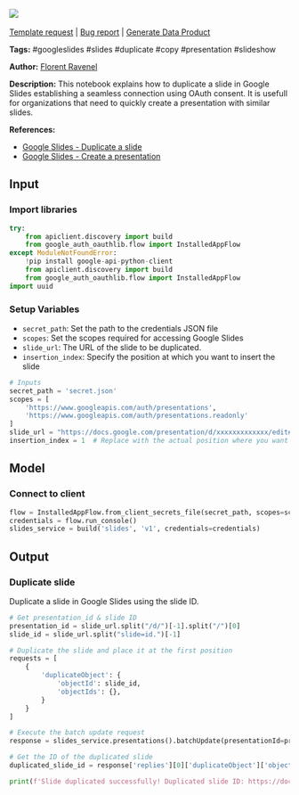 <a href="https://app.naas.ai/user-redirect/naas/downloader?url=https://raw.githubusercontent.com/jupyter-naas/awesome-notebooks/master/Google%20Slides/Google_Slides_Duplicate_slide.ipynb" target="_parent"><img src="https://naasai-public.s3.eu-west-3.amazonaws.com/Open_in_Naas_Lab.svg"/></a><br><br><a href="https://github.com/jupyter-naas/awesome-notebooks/issues/new?assignees=&labels=&template=template-request.md&title=Tool+-+Action+of+the+notebook+">Template request</a> | <a href="https://github.com/jupyter-naas/awesome-notebooks/issues/new?assignees=&labels=bug&template=bug_report.md&title=Google+Slides+-+Duplicate+slide:+Error+short+description">Bug report</a> | <a href="https://app.naas.ai/user-redirect/naas/downloader?url=https://raw.githubusercontent.com/jupyter-naas/awesome-notebooks/master/Naas/Naas_Start_data_product.ipynb" target="_parent">Generate Data Product</a>

**Tags:** #googleslides #slides #duplicate #copy #presentation #slideshow

**Author:** [Florent Ravenel](https://linkedin.com/in/florent-ravenel)

**Description:** This notebook explains how to duplicate a slide in Google Slides establishing a seamless connection using OAuth consent. It is usefull for organizations that need to quickly create a presentation with similar slides.

**References:**
- [Google Slides - Duplicate a slide](https://support.google.com/docs/answer/9071445?hl=en)
- [Google Slides - Create a presentation](https://support.google.com/docs/answer/181403?hl=en)

## Input

### Import libraries


```python
try:
    from apiclient.discovery import build
    from google_auth_oauthlib.flow import InstalledAppFlow
except ModuleNotFoundError:
    !pip install google-api-python-client
    from apiclient.discovery import build
    from google_auth_oauthlib.flow import InstalledAppFlow
import uuid
```

### Setup Variables
- `secret_path`: Set the path to the credentials JSON file
- `scopes`: Set the scopes required for accessing Google Slides
- `slide_url`: The URL of the slide to be duplicated.
- `insertion_index`: Specify the position at which you want to insert the slide


```python
# Inputs
secret_path = 'secret.json'
scopes = [
    'https://www.googleapis.com/auth/presentations',
    'https://www.googleapis.com/auth/presentations.readonly'
]
slide_url = "https://docs.google.com/presentation/d/xxxxxxxxxxxxx/edit#slide=id.xxxxxxxxxx"
insertion_index = 1  # Replace with the actual position where you want to insert the slide
```

## Model

### Connect to client


```python
flow = InstalledAppFlow.from_client_secrets_file(secret_path, scopes=scopes)
credentials = flow.run_console()
slides_service = build('slides', 'v1', credentials=credentials)
```

## Output

### Duplicate slide
Duplicate a slide in Google Slides using the slide ID.


```python
# Get presentation_id & slide ID
presentation_id = slide_url.split("/d/")[-1].split("/")[0]
slide_id = slide_url.split("slide=id.")[-1]

# Duplicate the slide and place it at the first position
requests = [
    {
        'duplicateObject': {
            'objectId': slide_id,
            'objectIds': {},
        }
    }
]

# Execute the batch update request
response = slides_service.presentations().batchUpdate(presentationId=presentation_id, body={'requests': requests}).execute()

# Get the ID of the duplicated slide
duplicated_slide_id = response['replies'][0]['duplicateObject']['objectId']

print(f'Slide duplicated successfully! Duplicated slide ID: https://docs.google.com/presentation/d/{presentation_id}/edit#slide=id.{duplicated_slide_id}')
```
